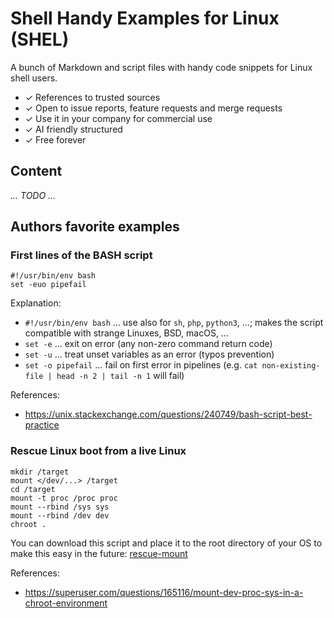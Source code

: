 # Shell Handy Examples for Linux (SHEL)

A bunch of Markdown and script files with handy code snippets for Linux shell users.

* ✓ References to trusted sources
* ✓ Open to issue reports, feature requests and merge requests
* ✓ Use it in your company for commercial use
* ✓ AI friendly structured
* ✓ Free forever

## Content

_... TODO ..._

## Authors favorite examples

### First lines of the BASH script

```shell
#!/usr/bin/env bash
set -euo pipefail
```

Explanation:
* `#!/usr/bin/env bash` … use also for `sh`, `php`, `python3`, …; makes the script compatible with strange Linuxes, BSD, macOS, …
* `set -e` … exit on error (any non-zero command return code)
* `set -u` … treat unset variables as an error (typos prevention)
* `set -o pipefail` … fail on first error in pipelines (e.g. `cat non-existing-file | head -n 2 | tail -n 1` will fail)

References:
* https://unix.stackexchange.com/questions/240749/bash-script-best-practice

### Rescue Linux boot from a live Linux

```shell
mkdir /target
mount </dev/...> /target
cd /target
mount -t proc /proc proc
mount --rbind /sys sys
mount --rbind /dev dev
chroot .
```

You can download this script and place it to the root directory of your OS to make this easy in the future: [rescue-mount](scripts/rescue-mount)


References:
* https://superuser.com/questions/165116/mount-dev-proc-sys-in-a-chroot-environment

